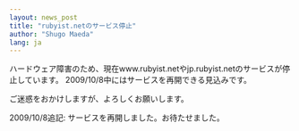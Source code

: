 ```yaml
---
layout: news_post
title: "rubyist.netのサービス停止"
author: "Shugo Maeda"
lang: ja
---
```


ハードウェア障害のため、現在www.rubyist.netやjp.rubyist.netのサービスが停止しています。
2009/10/8中にはサービスを再開できる見込みです。

ご迷惑をおかけしますが、よろしくお願いします。

2009/10/8追記: サービスを再開しました。お待たせました。

